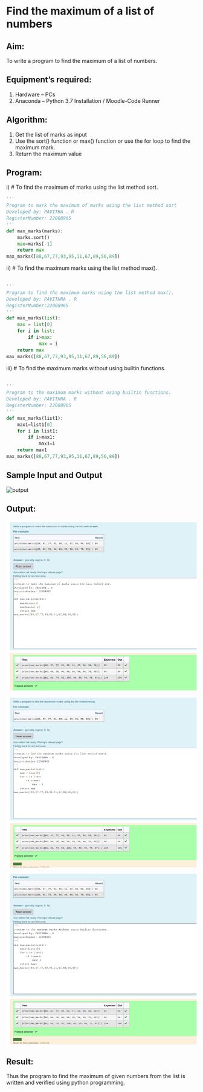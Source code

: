 # Find the maximum of a list of numbers
## Aim:
To write a program to find the maximum of a list of numbers.
## Equipment’s required:
1.	Hardware – PCs
2.	Anaconda – Python 3.7 Installation / Moodle-Code Runner
## Algorithm:
1.	Get the list of marks as input
2.	Use the sort() function or max() function or use the for loop to find the maximum mark.
3.	Return the maximum value
## Program:

i)	# To find the maximum of marks using the list method sort.
```Python
''' 
Program to mark the maximum of marks using the list method sort
Developed by: PAVITRA . R
RegisterNumber: 22008965
'''
def max_marks(marks):
    marks.sort()
    max=marks[-1]
    return max
max_marks([88,67,77,93,95,11,67,89,56,89])


```

ii)	# To find the maximum marks using the list method max().
```Python

''' 
Program to find the maximum marks using the list method max().
Developed by: PAVITHRA . R 
RegisterNumber:22008965 
'''
def max_marks(list):
    max = list[0]
    for i in list:
        if i>max:
            max = i
    return max
max_marks([88,67,77,93,95,11,67,89,56,89])

```

iii) # To find the maximum marks without using builtin functions.
```Python

''' 
Program to the maximum marks without using builtin functions.
Developed by: PAVITHRA . R
RegisterNumber: 22008965
'''
def max_marks(list1):
    max1=list1[0]
    for i in list1:
        if i>max1:
            max1=i
    return max1
max_marks([88,67,77,93,95,11,67,89,56,89])

```
## Sample Input and Output
![output](./img/max_marks1.jpg) 

## Output:
![](./sort.png)

![](./list.png)

![](./builtin.png)

## Result:
Thus the program to find the maximum of given numbers from the list is written and verified using python programming.